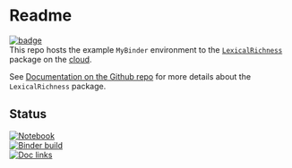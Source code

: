 Readme
======
[![badge](https://mybinder.org/badge_logo.svg)](https://mybinder.org/v2/gh/LSYS/lexicaldiversity-example/main?labpath=example.ipynb)
<br>
This repo hosts the example `MyBinder` environment to the [`LexicalRichness`](https://pypi.org/project/lexicalrichness/) package on the [cloud](https://mybinder.org/v2/gh/LSYS/lexicaldiversity-example/main?labpath=example.ipynb).
<br>

See [Documentation on the Github repo](https://github.com/LSYS/LexicalRichness#readme) for more details about the `LexicalRichness` package.

## Status
[![Notebook](https://github.com/LSYS/lexicaldiversity-example/actions/workflows/notebook.yml/badge.svg?branch=main)](https://github.com/LSYS/lexicaldiversity-example/actions/workflows/notebook.yml)
<br>
[![Binder build](https://github.com/LSYS/lexicaldiversity-example/actions/workflows/weekly.yml/badge.svg?branch=main)](https://github.com/LSYS/lexicaldiversity-example/actions/workflows/weekly.yml)
<br>
[![Doc links](https://github.com/LSYS/lexicaldiversity-example/actions/workflows/doclinks.yml/badge.svg?branch=main)](https://github.com/LSYS/lexicaldiversity-example/actions/workflows/doclinks.yml)

<!---
---
**Repo status**: 

![PyPI](https://img.shields.io/pypi/v/lexicalrichness?color=blue&label=pypi%20package)
![Conda](https://img.shields.io/conda/v/conda-forge/lexicalrichness?color=blue)
[![build](https://github.com/LSYS/LexicalRichness/actions/workflows/build.yml/badge.svg?branch=master)](https://github.com/LSYS/LexicalRichness/actions/workflows/build.yml)
![GitHub release (latest by date)](https://img.shields.io/github/v/release/lsys/lexicalrichness?color=blueviolet)

![PyPI - Python Version](https://img.shields.io/pypi/pyversions/lexicalrichness)

![GitHub](https://img.shields.io/github/license/lsys/lexicalrichness?color=maroon&label=License)
[![DOI](https://zenodo.org/badge/DOI/10.5281/zenodo.6612669.svg)](https://doi.org/10.5281/zenodo.6612669)
--->
